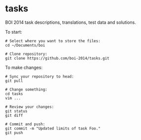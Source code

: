 tasks
=====

BOI 2014 task descriptions, translations, test data and solutions.

To start:

    # Select where you want to store the files:
    cd ~/Documents/boi

    # Clone repository:
    git clone https://github.com/boi-2014/tasks.git

To make changes:

    # Sync your repository to head:
    git pull

    # Change something:
    cd tasks
    vim ...

    # Review your changes:
    git status
    git diff

    # Commit and push:
    git commit -m "Updated limits of task Foo."
    git push
